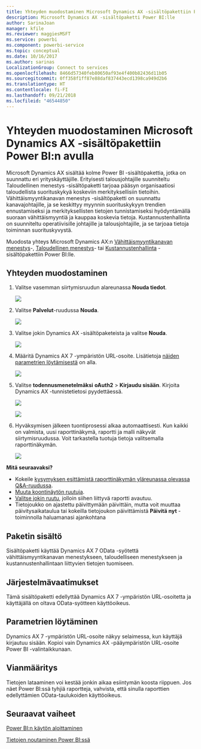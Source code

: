 ```yaml
---
title: Yhteyden muodostaminen Microsoft Dynamics AX -sisältöpakettiin Power BI:n avulla
description: Microsoft Dynamics AX -sisältöpaketti Power BI:lle
author: SarinaJoan
manager: kfile
ms.reviewer: maggiesMSFT
ms.service: powerbi
ms.component: powerbi-service
ms.topic: conceptual
ms.date: 10/16/2017
ms.author: sarinas
LocalizationGroup: Connect to services
ms.openlocfilehash: 8466d57340feb80650af93e4f400b82436d11b05
ms.sourcegitcommit: 0ff358f1ff87e88daf837443ecd1398ca949d2b6
ms.translationtype: HT
ms.contentlocale: fi-FI
ms.lasthandoff: 09/21/2018
ms.locfileid: "46544850"
---
```

# <a name="connect-to-microsoft-dynamics-ax-content-pack-with-power-bi"></a>Yhteyden muodostaminen Microsoft Dynamics AX -sisältöpakettiin Power BI:n avulla
Microsoft Dynamics AX sisältää kolme Power BI -sisältöpakettia, jotka on suunnattu eri yrityskäyttäjille. Erityisesti talousjohtajille suunniteltu Taloudellinen menestys -sisältöpaketti tarjoaa pääsyn organisaatiosi taloudellista suorituskykyä koskeviin merkityksellisiin tietoihin. Vähittäismyyntikanavan menestys -sisältöpaketti on suunnattu kanavajohtajille, ja se keskittyy myynnin suorituskykyyn trendien ennustamiseksi ja merkityksellisten tietojen tunnistamiseksi hyödyntämällä suoraan vähittäismyyntiä ja kauppaa koskevia tietoja. Kustannustenhallinta on suunniteltu operatiivisille johtajille ja talousjohtajille, ja se tarjoaa tietoja toiminnan suorituskyvystä.

Muodosta yhteys Microsoft Dynamics AX:n [Vähittäismyyntikanavan menestys](https://app.powerbi.com/getdata/services/dynamics-ax-retail-channel-performance)-, [Taloudellinen menestys](https://app.powerbi.com/getdata/services/dynamics-ax-financial-performance)- tai [Kustannustenhallinta](https://app.powerbi.com/getdata/services/dynamics-ax-cost-management) -sisältöpakettiin Power BI:lle.

## <a name="how-to-connect"></a>Yhteyden muodostaminen
1. Valitse vasemman siirtymisruudun alareunassa **Nouda tiedot**.
   
   ![](media/service-connect-to-microsoft-dynamics-ax/getdata.png)
2. Valitse **Palvelut**-ruudussa **Nouda**.
   
   ![](media/service-connect-to-microsoft-dynamics-ax/services.png)
3. Valitse jokin Dynamics AX -sisältöpaketeista ja valitse **Nouda**.
   
   ![](media/service-connect-to-microsoft-dynamics-ax/mdax.png)
4. Määritä Dynamics AX 7 -ympäristön URL-osoite. Lisätietoja [näiden parametrien löytämisestä](#FindingParams) on alla.
   
   ![](media/service-connect-to-microsoft-dynamics-ax/params.png)
5. Valitse **todennusmenetelmäksi** **oAuth2** \> **Kirjaudu sisään**. Kirjoita Dynamics AX -tunnistetietosi pyydettäessä.
   
    ![](media/service-connect-to-microsoft-dynamics-ax/creds.png)
   
    ![](media/service-connect-to-microsoft-dynamics-ax/creds2.png)
6. Hyväksymisen jälkeen tuontiprosessi alkaa automaattisesti. Kun kaikki on valmista, uusi raporttinäkymä, raportti ja malli näkyvät siirtymisruudussa. Voit tarkastella tuotuja tietoja valitsemalla raporttinäkymän.
   
     ![](media/service-connect-to-microsoft-dynamics-ax/dashboard.png)

**Mitä seuraavaksi?**

* Kokeile [kysymyksen esittämistä raporttinäkymän yläreunassa olevassa Q&A-ruudussa](consumer/end-user-q-and-a.md).
* [Muuta koontinäytön ruutuja](service-dashboard-edit-tile.md).
* [Valitse jokin ruutu](consumer/end-user-tiles.md), jolloin siihen liittyvä raportti avautuu.
* Tietojoukko on ajastettu päivittymään päivittäin, mutta voit muuttaa päivitysaikataulua tai kokeilla tietojoukon päivittämistä **Päivitä nyt** -toiminnolla haluamanasi ajankohtana

## <a name="whats-included"></a>Paketin sisältö
Sisältöpaketti käyttää Dynamics AX 7 OData -syötettä vähittäismyyntikanavan menestykseen, taloudelliseen menestykseen ja kustannustenhallintaan liittyvien tietojen tuomiseen.

## <a name="system-requirements"></a>Järjestelmävaatimukset
Tämä sisältöpaketti edellyttää Dynamics AX 7 -ympäristön URL-osoitetta ja käyttäjällä on oltava OData-syötteen käyttöoikeus.

## <a name="finding-parameters"></a>Parametrien löytäminen
<a name="FindingParams"></a>

Dynamics AX 7 -ympäristön URL-osoite näkyy selaimessa, kun käyttäjä kirjautuu sisään. Kopioi vain Dynamics AX -pääympäristön URL-osoite Power BI -valintaikkunaan.

## <a name="troubleshooting"></a>Vianmääritys
Tietojen lataaminen voi kestää jonkin aikaa esiintymän koosta riippuen. Jos näet Power BI:ssä tyhjiä raportteja, vahvista, että sinulla raporttien edellyttämien OData-taulukoiden käyttöoikeus.

## <a name="next-steps"></a>Seuraavat vaiheet
[Power BI:n käytön aloittaminen](service-get-started.md)

[Tietojen noutaminen Power BI:ssä](service-get-data.md)

